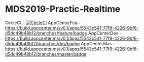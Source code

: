 # MDS2019-Practic-Realtime


CircleCI - [![CircleCI](https://circleci.com/gh/vovasokoll/Sokol_Vov_MDS2019.svg?style=svg)](https://circleci.com/gh/vovasokoll/Sokol_Vov_MDS2019)
AppCenterFea - https://build.appcenter.ms/v0.1/apps/5543c541-77f9-4226-9bf6-d5dc49b48b12/branches/feature/badge
AppCenterDev - https://build.appcenter.ms/v0.1/apps/5543c541-77f9-4226-9bf6-d5dc49b48b12/branches/dev/badge
AppCenterMas - https://build.appcenter.ms/v0.1/apps/5543c541-77f9-4226-9bf6-d5dc49b48b12/branches/master/badge